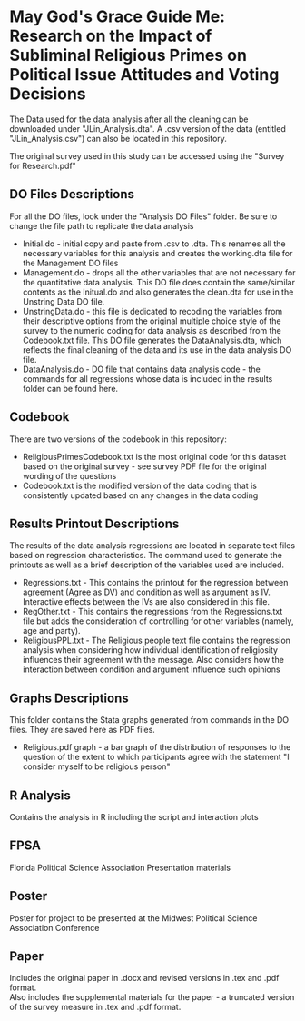 # May God's Grace Guide Me: Research on the Impact of Subliminal Religious Primes on Political Issue Attitudes and Voting Decisions

The Data used for the data analysis after all the cleaning can be downloaded under "JLin_Analysis.dta". A .csv version of the data (entitled "JLin_Analysis.csv") can also be located in this repository.

The original survey used in this study can be accessed using the "Survey for Research.pdf"


## DO Files Descriptions

For all the DO files, look under the "Analysis DO Files\" folder.
Be sure to change the file path to replicate the data analysis
* Initial.do - initial copy and paste from .csv to .dta. This renames all the necessary variables for this analysis and creates the working.dta file for the Management DO files
* Management.do - drops all the other variables that are not necessary for the quantitative data analysis. This DO file does contain the same/similar contents as the Initual.do and also generates the clean.dta for use in the Unstring Data DO file.
* UnstringData.do - this file is dedicated to recoding the variables from their descriptive options from the original multiple choice style of the survey to the numeric coding for data analysis as described from the Codebook.txt file. This DO file generates the DataAnalysis.dta, which reflects the final cleaning of the data and its use in the data analysis DO file.
* DataAnalysis.do - DO file that contains data analysis code - the commands for all regressions whose data is included in the results folder can be found here.

## Codebook

There are two versions of the codebook in this repository:
* ReligiousPrimesCodebook.txt is the most original code for this dataset based on the original survey - see survey PDF file for the original wording of the questions
* Codebook.txt is the modified version of the data coding that is consistently updated based on any changes in the data coding

## Results Printout Descriptions

The results of the data analysis regressions are located in separate text files based on regression characteristics. The command used to generate the printouts as well as a brief description of the variables used are included.

* Regressions.txt - This contains the printout for the regression between agreement (Agree as DV) and condition as well as argument as IV. Interactive effects between the IVs are also considered in this file.
* RegOther.txt - This contains the regressions from the Regressions.txt file but adds the consideration of controlling for other variables (namely, age and party).
* ReligiousPPL.txt - The Religious people text file contains the regression analysis when considering how individual identification of religiosity influences their agreement with the message. Also considers how the interaction between condition and argument influence such opinions

## Graphs Descriptions

This folder contains the Stata graphs generated from commands in the DO files. They are saved here as PDF files.

* Religious.pdf graph - a bar graph of the distribution of responses to the question of the extent to which participants agree with the statement "I consider myself to be religious person"

## R Analysis

Contains the analysis in R including the script and interaction plots

## FPSA

Florida Political Science Association Presentation materials

## Poster

Poster for project to be presented at the Midwest Political Science Association Conference

## Paper

Includes the original paper in .docx and revised versions in .tex and .pdf format.  
Also includes the supplemental materials for the paper - a truncated version of the survey measure in .tex and .pdf format.
